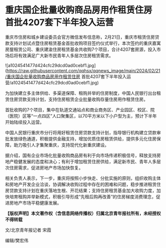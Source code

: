 # 重庆国企批量收购商品房用作租赁住房 首批4207套下半年投入运营

重庆市住房和城乡建设委员会官方微信发布信息称，2月21日，重庆市租赁住房贷款支持计划试点暨住房租赁基金首批收购项目签约仪式举行，本次签约的重庆嘉寓房屋租赁公司、重庆建渝住房租赁基金共收购7个项目，合计4207套房源，投入市场后将有效满足广大新市民青年人多层次住房租赁需求。

![a1024541477d424cfc29dcd0ad0cebf1.jpg](https://raw.githubusercontent.com/qqhsx/qqnews_image/main/2024/02/21/重庆国企批量收购商品房用作租赁住房 首批4207套下半年投入运营/a1024541477d424cfc29dcd0ad0cebf1.jpg)

为加快建立多主体供给、多渠道保障、租购并举的住房制度，中国人民银行出台租赁住房贷款支持计划，支持住房租赁企业批量收购存量住房用作租赁住房。

首批收购的7个项目，集中在轨道交通站点和商业商务区、产业园区、校区、院（医院）区等“一点四区”人口聚集区，以70平方米以下小户型为主，预计下半年开始陆续投入运营。

中国人民银行重庆市分行将用好租赁住房贷款支持计划，指导银行机构建立贷款审批发放绿色通道，积极提供金融支持，增加优质住房租赁供给，提供多元化住房保障，助力吸引人才集聚重庆，支持现代化新重庆建设。

据介绍，国有企业市场化批量收购商品房有利于向市场传递积极信号，释放支持房地产稳健发展的态度和决心；有利于增加租赁住房供给，满足新市民、青年人多层次住房需求，促进房地产市场加快恢复。

相关负责人表示，下一步，重庆将按照小步快走、分批实施的原则，组织收购主体和房地产开发企业洽谈，协调解决收购过程中存在的困难和问题，稳步推进租赁住房贷款支持计划在重庆落地生根、开花结果；支持住房租赁基金加大收购力度，加快培育租购并举新模式，积极引导形成“先租后购再改善”的住房梯度消费理念，促进房地产市场平稳健康发展。

**【版权声明】本文著作权（含信息网络传播权）归属北京青年报社所有，未经授权不得转载**

文/北京青年报记者 宋霞

编辑/樊宏伟

